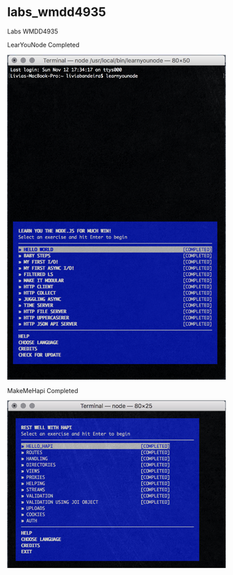# labs_wmdd4935
Labs WMDD4935

LearYouNode Completed

<p align="center">
  <img src="./LearnYouNode_Completed.png"/>
</p>


MakeMeHapi Completed

<p align="center">
  <img src="./MakeMeHapi_Completed.png"/>
</p>
